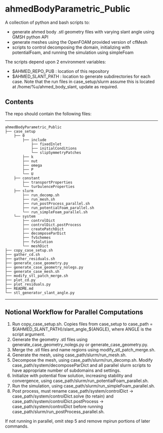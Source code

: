 # ahmedBodyParametric_Public
A collection of python and bash scripts to:
- generate ahmed body .stl geometry files with varying slant angle using GMSH python API
- generate meshes using the OpenFOAM provided version of cfMesh
- scripts to control decomposing the domain, initializing with potentialFoam, and running the simulation using simpleFoam 

The scripts depend upon 2 environment variables:
- $AHMED_REPO_PUB   : location of this repository
- $AHMED_SLANT_PATH : location to generate subdirectories for each case. Note that the run files in case_setup/slurm assume this is located at /home/%u/ahmed_body_slant, update as required.

Contents
----------------

The repo should contain the following files:  

-----------------------------------
    ahmedBodyParametric_Public
    ├── case_setup
        ├── 0
            ├── include
                ├── fixedInlet
                ├── initialConditions
                └── slipSymmetryPatches
            ├── k
            ├── nut
            ├── omega
            ├── P
            └── U
        ├── constant
            ├── transportProperties
            └── turbulenceProperties
        ├── slurm
            ├── run_decomp.sh
            ├── run_mesh.sh
            ├── run_postProcess_parallel.sh
            ├── run_potentialFoam_parallel.sh
            └── run_simpleFoam_parallel.sh
        └── system
            ├── controlDict
            ├── controlDict.postProcess
            ├── createPatchDict
            ├── decomposeParDict
            ├── fvSchemes
            ├── fvSolution
            └── meshDict
    ├── copy_case_setup.sh
    ├── gather_cd.sh
    ├── gather_residuals.sh
    ├── generate_case_geometry.py
    ├── generate_case_geometry_nolegs.py
    ├── generate_case_mesh.sh
    ├── modify_stl_patch_merge.sh
    ├── plot_cd.py
    ├── plot_residuals.py
    ├── README.md
    └── stl_generator_slant_angle.py
-----------------------------------

Notional Workflow for Parallel Computations
----------------
1. Run copy_case_setup.sh. Copies files from case_setup to case_path = ${AHMED_SLANT_PATH}/slant_angle_${ANGLE}, where ANGLE is the script argument.
2. Generate the geometry .stl files using generate_case_geometry_nolegs.py or generate_case_geometry.py.
3. Merge the .stl files and name regions using modify_stl_patch_merge.sh.
4. Generate the mesh, using case_path/slurm/run_mesh.sh.
5. Decompose the mesh, using case_path/slurm/run_decomp.sh. Modify case_path/system/decomposeParDict  and all parallel slurm scripts to have appropriate number of subdomains and settings.
6. Initialize with potential flow solution, increasing stability and convergence, using case_path/slurm/run_potentialFoam_parallel.sh. 
7. Run the simulation, using case_path/slurm/run_simpleFoam_parallel.sh.
8. Post process, must rename case_path/system/controlDict -> case_path/system/controlDict.solve (to retain) and case_path/system/controlDict.postProcess -> case_path/system/controlDict before running case_path/slurm/run_postProcess_parallel.sh.
   
If not running in parallel, omit step 5 and remove mpirun portions of later commands.